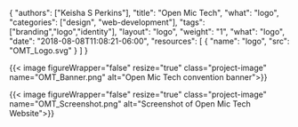 {
	"authors": ["Keisha S Perkins"],
	"title": "Open Mic Tech",
	"what": "logo",
	"categories": ["design", "web-development"],
	"tags": ["branding","logo","identity"],
	"layout": "logo",
	"weight": "1",
	"what": "logo",
	"date": "2018-08-08T11:08:21-06:00",
	"resources": [
	      {
	         "name": "logo",
	         "src": "OMT_Logo.svg"
	      }
	    ]
}

{{< image figureWrapper="false" resize="true"  class="project-image" name="OMT_Banner.png" alt="Open Mic Tech convention banner">}}

{{< image figureWrapper="false" resize="true"  class="project-image" name="OMT_Screenshot.png" alt="Screenshot of Open Mic Tech Website">}}